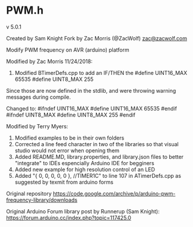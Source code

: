 # PWM.h

v 5.0.1

Created by Sam Knight
Fork by Zac Morris (@ZacWolf) zac@zacwolf.com

Modify PWM frequency on AVR (arduino) platform

Modified by Zac Morris 11/24/2018:
  1) Modified BTimerDefs.cpp to add an IF/THEN the 
  #define UINT16_MAX 65535
  #define UINT8_MAX 255

  Since those are now defined in the stdlib, and were  throwing warning messages during compile.

  Changed to:
  #ifndef UINT16_MAX
  #define UINT16_MAX 65535
  #endif
  #ifndef UINT8_MAX
  #define UINT8_MAX 255
  #endif


Modified by Terry Myers:

1. Modified examples to be in their own folders
2. Corrected a line feed character in two of the libraries so that visual studio would not error when opening them
3. Added README.MD, library.properties, and library.json files to better "integrate" to IDEs espencially Arduino IDE for begginers
4. Added new example for high resolution control of an LED
5. Added "{ 0, 0, 0, 0, 0 }, //TIMER1C" to line 107 in ATimerDefs.cpp as suggested by texmit from arduino forms

Original repository
https://code.google.com/archive/p/arduino-pwm-frequency-library/downloads

Original Arduino Forum library post by Runnerup (Sam Knight):
https://forum.arduino.cc/index.php?topic=117425.0
